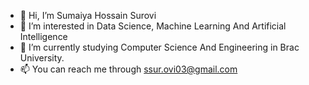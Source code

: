 - 👋 Hi, I’m Sumaiya Hossain Surovi
- 👀 I’m interested in Data Science, Machine Learning And Artificial Intelligence
- 🌱 I’m currently studying Computer Science And Engineering in Brac University.
- 📫 You can reach me through ssur.ovi03@gmail.com

<!---
SuroviTheIterator/SuroviTheIterator is a ✨ special ✨ repository because its `README.md` (this file) appears on your GitHub profile.
You can click the Preview link to take a look at your changes.
--->
